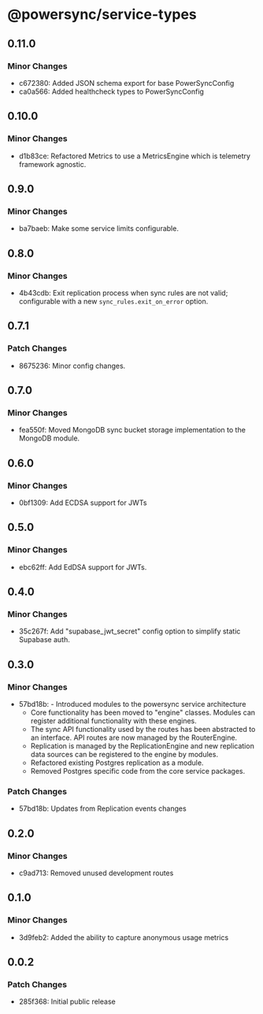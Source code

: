 # @powersync/service-types

## 0.11.0

### Minor Changes

- c672380: Added JSON schema export for base PowerSyncConfig
- ca0a566: Added healthcheck types to PowerSyncConfig

## 0.10.0

### Minor Changes

- d1b83ce: Refactored Metrics to use a MetricsEngine which is telemetry framework agnostic.

## 0.9.0

### Minor Changes

- ba7baeb: Make some service limits configurable.

## 0.8.0

### Minor Changes

- 4b43cdb: Exit replication process when sync rules are not valid; configurable with a new `sync_rules.exit_on_error` option.

## 0.7.1

### Patch Changes

- 8675236: Minor config changes.

## 0.7.0

### Minor Changes

- fea550f: Moved MongoDB sync bucket storage implementation to the MongoDB module.

## 0.6.0

### Minor Changes

- 0bf1309: Add ECDSA support for JWTs

## 0.5.0

### Minor Changes

- ebc62ff: Add EdDSA support for JWTs.

## 0.4.0

### Minor Changes

- 35c267f: Add "supabase_jwt_secret" config option to simplify static Supabase auth.

## 0.3.0

### Minor Changes

- 57bd18b: - Introduced modules to the powersync service architecture
  - Core functionality has been moved to "engine" classes. Modules can register additional functionality with these engines.
  - The sync API functionality used by the routes has been abstracted to an interface. API routes are now managed by the RouterEngine.
  - Replication is managed by the ReplicationEngine and new replication data sources can be registered to the engine by modules.
  - Refactored existing Postgres replication as a module.
  - Removed Postgres specific code from the core service packages.

### Patch Changes

- 57bd18b: Updates from Replication events changes

## 0.2.0

### Minor Changes

- c9ad713: Removed unused development routes

## 0.1.0

### Minor Changes

- 3d9feb2: Added the ability to capture anonymous usage metrics

## 0.0.2

### Patch Changes

- 285f368: Initial public release
